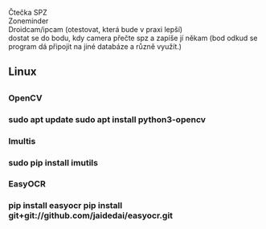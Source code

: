 Čtečka SPZ <br>
Zoneminder <br>
Droidcam/ipcam (otestovat, která bude v praxi lepší) <br>
dostat se do bodu, kdy camera přečte spz a zapíše jí někam (bod odkud se program dá připojit na jiné databáze a různě využít.)

<h2> Linux <h2>
<h3> OpenCV <h3>
sudo apt update
sudo apt install python3-opencv
<h3> Imultis <h3>
sudo pip install imutils
<h3> EasyOCR <h3>
pip install easyocr
pip install git+git://github.com/jaidedai/easyocr.git
